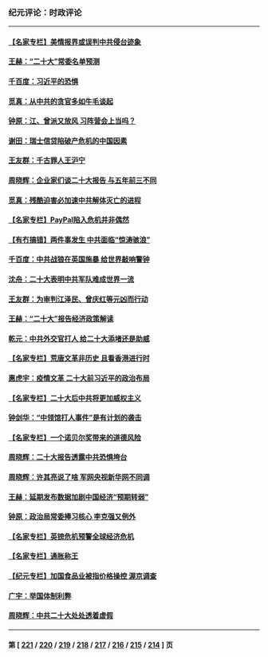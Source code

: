 ### 纪元评论：时政评论
---
#### [【名家专栏】美情报界或误判中共侵台迹象](../../pages/nsc1025/n13850216.md) 
#### [王赫：“二十大”常委名单预测](../../pages/nsc1025/n13849937.md) 
#### [千百度：习近平的恐惧](../../pages/nsc1025/n13850204.md) 
#### [觅真：从中共的贪官多如牛毛谈起](../../pages/nsc1025/n13850189.md) 
#### [钟原：江、曾派又放风 习阵营会上当吗？](../../pages/nsc1025/n13849778.md) 
#### [谢田：瑞士信贷陷破产危机的中国因素](../../pages/nsc1025/n13849648.md) 
#### [王友群：千古罪人王沪宁](../../pages/nsc1025/n13849773.md) 
#### [周晓辉：企业家们谈二十大报告 与五年前三不同](../../pages/nsc1025/n13849630.md) 
#### [觅真：残酷迫害必加速中共解体灭亡的进程](../../pages/nsc1025/n13849725.md) 
#### [【名家专栏】PayPal陷入危机并非偶然](../../pages/nsc1025/n13849532.md) 
#### [【有冇搞错】两件事发生 中共面临“惊涛骇浪”](../../pages/nsc1025/n13849257.md) 
#### [千百度：中共战狼在英国施暴 给世界敲响警钟](../../pages/nsc1025/n13849335.md) 
#### [沈舟：二十大表明中共军队难成世界一流](../../pages/nsc1025/n13849130.md) 
#### [王友群：为审判江泽民、曾庆红等元凶而行动](../../pages/nsc1025/n13848951.md) 
#### [王赫：“二十大”报告经济政策解读](../../pages/nsc1025/n13849028.md) 
#### [乾元：中共外交官打人 给二十大添堵还是助威](../../pages/nsc1025/n13848988.md) 
#### [【名家专栏】荒唐文革非历史 且看香港进行时](../../pages/nsc1025/n13848005.md) 
#### [惠虎宇：疫情文革 二十大前习近平的政治布局](../../pages/nsc1025/n13849012.md) 
#### [【名家专栏】二十大后中共将更加威权主义](../../pages/nsc1025/n13848793.md) 
#### [钟剑华：“中领馆打人事件”是有计划的袭击](../../pages/nsc1025/n13848789.md) 
#### [【名家专栏】一个诺贝尔奖带来的道德风险](../../pages/nsc1025/n13848001.md) 
#### [周晓辉：二十大报告透露中共恐惧垮台](../../pages/nsc1025/n13848171.md) 
#### [周晓辉：许其亮说了啥 军网央视新华网不同调](../../pages/nsc1025/n13848153.md) 
#### [王赫：延期发布数据加剧中国经济“预期转弱”](../../pages/nsc1025/n13847749.md) 
#### [钟原：政治局常委捧习核心 李克强又例外](../../pages/nsc1025/n13847568.md) 
#### [【名家专栏】英镑危机预警全球经济危机](../../pages/nsc1025/n13846915.md) 
#### [【名家专栏】通胀称王](../../pages/nsc1025/n13847285.md) 
#### [【纪元专栏】加国食品业被指价格操控 渥京调查](../../pages/nsc1025/n13847395.md) 
#### [广宇：举国体制利弊](../../pages/nsc1025/n13847423.md) 
#### [周晓辉：中共二十大处处透着虚假](../../pages/nsc1025/n13847031.md) 

---
#### 第 [ [221](./221.md) / [220](./220.md) / [219](./219.md) / [218](./218.md) / [217](./217.md) / [216](./216.md) / [215](./215.md) / [214](./214.md) ] 页
